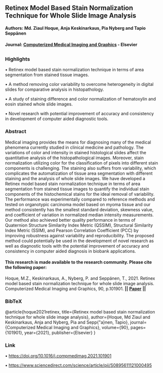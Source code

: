 ## Retinex Model Based Stain Normalization Technique for Whole Slide Image Analysis
#### Authors: Md. Ziaul Hoque, Anja Keskinarkaus, Pia Nyberg and Tapio Seppänen
#### Journal: [Computerized Medical Imaging and Graphics](https://www.sciencedirect.com/journal/computerized-medical-imaging-and-graphics) - Elsevier 
##

### Highlights
•  Retinex model based stain normalization technique in terms of area segmentation from stained tissue images.

•  A method removing color variability to overcome heterogeneity in digital slides for comparative analysis in histopathology.

•  A study of staining difference and color normalization of hematoxylin and eosin stained whole slide images.

•  Novel research with potential improvement of accuracy and consistency in development of computer aided diagnostic tools.

### Abstract
Medical imaging provides the means for diagnosing many of the medical phenomena currently studied in clinical medicine and pathology. The variations of color and intensity in stained histological slides affect the quantitative analysis of the histopathological images. Moreover, stain normalization utilizing color for the classification of pixels into different stain components is challenging. The staining also suffers from variability, which complicates the automatization of tissue area segmentation with different staining and the analysis of whole slide images. We have developed a Retinex model based stain normalization technique in terms of area segmentation from stained tissue images to quantify the individual stain components of the histochemical stains for the ideal removal of variability. The performance was experimentally compared to reference methods and tested on organotypic carcinoma model based on myoma tissue and our method consistently has the smallest standard deviation, skewness value, and coefficient of variation in normalized median intensity measurements. Our method also achieved better quality performance in terms of Quaternion Structure Similarity Index Metric (QSSIM), Structural Similarity Index Metric (SSIM), and Pearson Correlation Coefficient (PCC) by improving robustness against variability and reproducibility. The proposed method could potentially be used in the development of novel research as well as diagnostic tools with the potential improvement of accuracy and consistency in computer aided diagnosis in biobank applications.

#### This research is made available to the research community. Please cite the following paper:                              
Hoque, M.Z., Keskinarkaus, A., Nyberg, P. and Seppänen, T., 2021. Retinex model based stain normalization technique for whole slide image analysis. Computerized Medical Imaging and Graphics, 90, p.101901. **||** **[Paper](https://www.sciencedirect.com/science/article/pii/S0895611121000495/pdfft?isDTMRedir=true&download=true)** **||**

### BibTeX

@article{hoque2021retinex,
  title={Retinex model based stain normalization technique for whole slide image analysis},
  author={Hoque, Md Ziaul and Keskinarkaus, Anja and Nyberg, Pia and Sepp{\"a}nen, Tapio},
  journal={Computerized Medical Imaging and Graphics},
  volume={90},
  pages={101901},
  year={2021},
  publisher={Elsevier}
}

### Link
• https://doi.org/10.1016/j.compmedimag.2021.101901

• https://www.sciencedirect.com/science/article/pii/S0895611121000495


